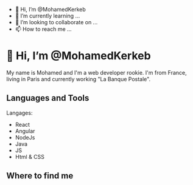 - 👋 Hi, I’m @MohamedKerkeb 
- 🌱 I’m currently learning ...
- 💞️ I’m looking to collaborate on ...
- 📫 How to reach me ...

<!---
MohamedKerkeb/MohamedKerkeb is a ✨ special ✨ repository because its `README.md` (this file) appears on your GitHub profile.
You can click the Preview link to take a look at your changes.
--->

# 👋 Hi, I’m @MohamedKerkeb 

My name is Mohamed and I'm a web developer rookie. I'm from France, living in Paris and currently working "La Banque Postale".

## Languages and Tools
Langages:
- React
- Angular
- NodeJs
- Java
- JS
- Html & CSS


## Where to find me
